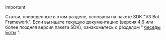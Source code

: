 > [!Important]
> Статьи, приведенные в этом разделе, основаны на пакете SDK "V3 Bot Framework". Если вы ищете текущую документацию (версия 4,6 или более поздняя версия пакета SDK), ознакомьтесь с разделом " [беседы Боты](~/bots/what-are-bots.md) ".

